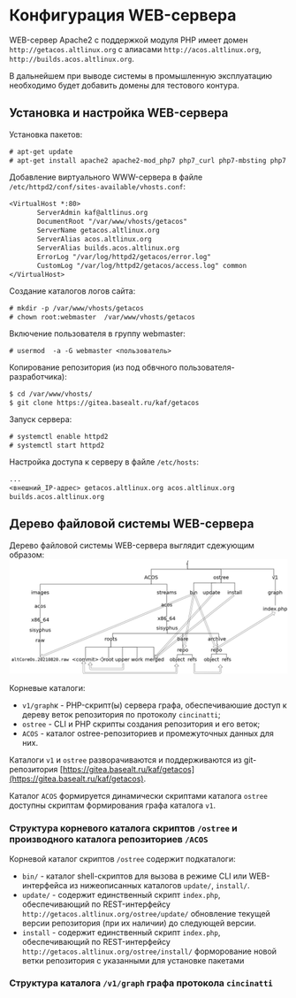 # Конфигурация WEB-сервера

WEB-сервер Apache2 с поддержкой модуля PHP имеет домен
`http://getacos.altlinux.org` с алиасами `http://acos.altlinux.org`, `http://builds.acos.altlinux.org`.

В дальнейшем при выводе системы в промышленную эксплуатацию необходимо будет добавить домены для тестового контура.

## Установка и настройка WEB-сервера

Установка пакетов:
```
# apt-get update
# apt-get install apache2 apache2-mod_php7 php7_curl php7-mbsting php7
```

Добавление виртуального WWW-сервера в файле `/etc/httpd2/conf/sites-available/vhosts.conf`:
```
<VirtualHost *:80>
       ServerAdmin kaf@altlinus.org     
       DocumentRoot "/var/www/vhosts/getacos"
       ServerName getacos.altlinux.org
       ServerAlias acos.altlinux.org 
       ServerAlias builds.acos.altlinux.org
       ErrorLog "/var/log/httpd2/getacos/error.log"
       CustomLog "/var/log/httpd2/getacos/access.log" common
</VirtualHost>
```

Создание каталогов логов сайта:
```
# mkdir -p /var/www/vhosts/getacos
# chown root:webmaster  /var/www/vhosts/getacos
```

Включение пользователя в группу webmaster:
```
# usermod  -a -G webmaster <пользователь>
```

Копирование репозитория (из под обвчного пользователя-разработчика):
```
$ cd /var/www/vhosts/
$ git clone https://gitea.basealt.ru/kaf/getacos
```

Запуск сервера:
```
# systemctl enable httpd2
# systemctl start httpd2
```

Настройка доступа к серверу в файле `/etc/hosts`:
```
...
<внешний_IP-адрес> getacos.altlinux.org acos.altlinux.org builds.acos.altlinux.org
```


## Дерево файловой системы WEB-сервера

Дерево файловой системы WEB-сервера выглядит сдежующим образом:
![Дерево файловой системы WEB-сервера](Images/tree.png)

Корневые каталоги:
- `v1/graph`к - PHP-скрипт(ы) сервера графа, обеспечиваюшие доступ к дереву веток репозитория по протоколу `cincinatti`;
- `ostree` - CLI и PHP скрипты создания репозитория и его веток;
- `ACOS` - каталог ostree-репозиториев и промежуточных данных для них.

Каталоги `v1` и `ostree` разворачиваются и поддерживаются из git-репозитория [https://gitea.basealt.ru/kaf/getacos](https://gitea.basealt.ru/kaf/getacos).

Каталог `ACOS` формируется динамически скриптами каталога `ostree` доступны скриптам формирования графа каталога `v1`.

### Структура корневого каталога скриптов `/ostree` и производного каталога репозиториев `/ACOS`

Корневой каталог скриптов `/ostree` содержит подкаталоги:
- `bin/` - каталог shell-скриптов для вызова в режиме CLI или WEB-интерфейса из нижеописанных каталогов `update/`, `install/`.
- `update/` - содержит единственный скрипт `index.php`, обеспечивающий по REST-интерфейсу `http://getacos.altlinux.org/ostree/update/` обновление текущей версии репозитория (при их наличии) до следующей версии.
- `install` - содержит единственный скрипт `index.php`, обеспечивающий по REST-интерфейсу `http://getacos.altlinux.org/ostree/install/` форморование новой ветки репозитория с указанными для установке пакетами

### Структура каталога `/v1/graph` графа протокола `cincinatti`